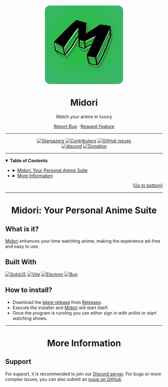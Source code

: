 <a name="readme-top"></a>

<!-- PROJECT SHIELDS -->
<!--
*** I'm using markdown "reference style" links for readability.
*** Reference links are enclosed in brackets [ ] instead of parentheses ( ).
*** See the bottom of this document for the declaration of the reference variables
*** for contributors-url, forks-url, etc. This is an optional, concise syntax you may use.
*** https://www.markdownguide.org/basic-syntax/#reference-style-links
-->

<!--
----------------------------------------
    Midori
----------------------------------------
-->
<div align="center">
  <a href="https://github.com/Goofy9506/Midori">
    <img src="resources/icon.png" alt="Logo" width="250" height="250">
  </a>
  <h1><b>Midori</b></h1>
  <p>
    Watch your anime in luxury
  </p>
  <p>
    <a
      href="https://github.com/Goofy9506/Midori/issues/new?assignees=Goofy9506&labels=bug&template=-bug--bug-report.md&title=%5BBUG%5D+%3A+">Report
      Bug</a>
    ·
    <a
      href="https://github.com/Goofy9506/Midori/issues/new?assignees=Goofy9506&labels=enhancement&template=-feat---feature-request.md&title=%5BFEAT.%5D+%3A+">Request
      Feature</a>
  </p>
  <hr>
</div>

<!--
----------------------------------------
    Badges
----------------------------------------
-->
<div align="center">
  <a href="https://github.com/Goofy9506/Midori/stargazers"><img
      src="https://img.shields.io/github/stars/Goofy9506/Midori?style=for-the-badge" alt="Stargazers" /></a>
  <a href="https://github.com/Goofy9506/Midori/graphs/contributors"><img
      src="https://img.shields.io/github/contributors/Goofy9506/Midori?style=for-the-badge" alt="Contributors" /></a>
  <a href="https://github.com/Goofy9506/Midori/issues"><img alt="GitHub issues"
      src="https://img.shields.io/github/issues/Goofy9506/Midori?style=for-the-badge"></a>
  <br>
  <a href="https://discord.gg/HzMHUMCCSf"><img
      src="https://img.shields.io/badge/-DISCORD-5865f2?style=for-the-badge&logo=discord&logoColor=ffffff"
      alt="discord" /></a>
  <a href="https://www.patreon.com/bsmanager"><img
      src="https://img.shields.io/badge/-🤍%20Support%20BSM-EC4546?style=for-the-badge" alt="Donation" /></a>
</div>

<!--
----------------------------------------
    Table of Contents
----------------------------------------
-->
<div>
  <hr>
  <details open>
    <summary><b>Table of Contents</b></summary>
    <ul>
      <li>
        <details>
          <summary><a href="#bsmanager-your-beat-saber-assistant">Midori: Your Personal Anime Suite</a></summary>
          <ul>
            <li><a href="#what-is-it">What is it?</a></li>
            <li><a href="#built-with">Built with</a></li>
            <li><a href="#how-to-install">How to install</a></li>
          </ul>
        </details>
      </li>
      <li>
        <details>
          <summary><a href="#more-information">More Information</a></summary>
          <ul>
            <li><a href="#support">Support</a></li>
          </ul>
        </details>
      </li>
    </ul>
  </details>
  <div align="right">
    [<a href="#readme-bot">Go to bottom</a>]
  </div>
</div>


<!--
----------------------------------------
    Midori: Your Personal Anime Suite
----------------------------------------
-->
<div align="center">
  <hr>
  <h1><b>Midori: Your Personal Anime Suite</b></h1>
</div>


<!--
    WHAT IS IT?
----------------------------------------
-->
<div>
  <h2>What is it?</h2>
  <p><a href="https://github.com/Goofy9506/Midori">Midori</a> enhances your time watching anime, making the experience ad-free and easy to use.</p>
</div>


<!--
    BUILT WITH
----------------------------------------
-->

<div>
  <h2><b>Built With</b></h2>
  <a href="https://www.solidjs.com/"><img
      src="https://img.shields.io/badge/-SolidJS-blue?style=for-the-badge&logo=solid"
      alt="SolidJS"></a>
  <a href="https://vitejs.dev/"><img
      src="https://img.shields.io/badge/-Vite-yellow?style=for-the-badge&logo=vite"
      alt="Vite"></a>
  <a href="https://www.electronjs.org/"><img
      src="https://img.shields.io/badge/-Electron-black?style=for-the-badge&logo=electron" alt="Electron"></a>
  <a href="https://bun.sh/"><img
      src="https://img.shields.io/badge/-Bun-black?style=for-the-badge&logo=bun"
      alt="Bun"></a>
</div>


<!--------------------------------------
    HOW TO INSTALL
----------------------------------------
-->
<div>
  <h2><b>How to install?</b></h2>
  <ul>
    <li>Download the <a href="https://github.com/Goofy9506/Midori/releases/latest">latest release</a> from <a
        href="https://github.com/Goofy9506/Midori/releases">Releases</a>.</li>
    <li>Execute the installer and <a href="https://github.com/Goofy9506/Midori">Midori</a> will start itself.</li>
    <li>Once the program is running you can either sign in with anilist or start watching shows. </li>
  </ul>
</div>

<!--
----------------------------------------
    MORE INFORMATION
----------------------------------------
-->
<div align="center">
  <hr>
  <h1><b>More Information</b></h1>
</div>

<!--
    SUPPORT
----------------------------------------
-->
<div>
  <h2>Support</h2>
  <p>For support, it is recommended to join our <a href="https://discord.gg/HzMHUMCCSf">Discord
      server</a>. For bugs or more complex issues, you can also submit an <a href="https://github.com/Goofy9506/Midori/issues">issue on
      GitHub</a>.</p>
</div>
